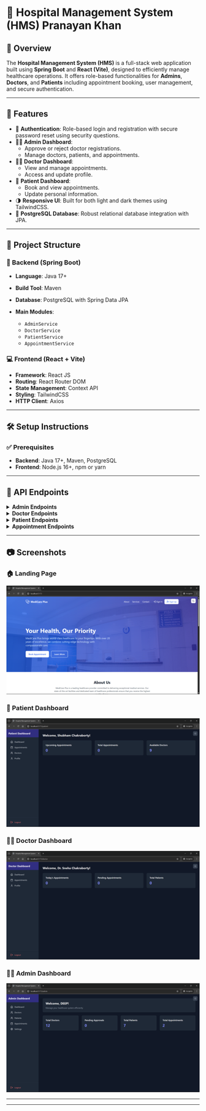 # 🏥 Hospital Management System (HMS) Pranayan Khan

## 🚀 Overview

The **Hospital Management System (HMS)** is a full-stack web application built using **Spring Boot** and **React (Vite)**, designed to efficiently manage healthcare operations. It offers role-based functionalities for **Admins**, **Doctors**, and **Patients** including appointment booking, user management, and secure authentication.

---

## 🎯 Features

- 🔐 **Authentication**: Role-based login and registration with secure password reset using security questions.
- 🧑‍⚕️ **Admin Dashboard**: 
  - Approve or reject doctor registrations.
  - Manage doctors, patients, and appointments.
- 👨‍⚕️ **Doctor Dashboard**:
  - View and manage appointments.
  - Access and update profile.
- 👤 **Patient Dashboard**:
  - Book and view appointments.
  - Update personal information.
- 🌗 **Responsive UI**: Built for both light and dark themes using TailwindCSS.
- 💾 **PostgreSQL Database**: Robust relational database integration with JPA.

---

## 🧱 Project Structure

### 🔧 Backend (Spring Boot)

- **Language**: Java 17+
- **Build Tool**: Maven
- **Database**: PostgreSQL with Spring Data JPA
- **Main Modules**:


  - `AdminService`
  - `DoctorService`
  - `PatientService`
  - `AppointmentService`

### 💻 Frontend (React + Vite)

- **Framework**: React JS
- **Routing**: React Router DOM
- **State Management**: Context API
- **Styling**: TailwindCSS
- **HTTP Client**: Axios

---

## 🛠️ Setup Instructions

### ✅ Prerequisites

- **Backend**: Java 17+, Maven, PostgreSQL
- **Frontend**: Node.js 16+, npm or yarn

---

## 📡 API Endpoints

<details>
<summary><strong>Admin Endpoints</strong></summary>

| Method | Endpoint | Description |
|--------|----------|-------------|
| POST | `/api/admins/register` | Register a new admin |
| POST | `/api/admins/login` | Login as an admin |
| GET | `/api/admins` | Get all admins |
| GET | `/api/admins/{username}` | Get admin details by username |
| GET | `/api/admins/check-username/{username}` | Check if admin username is available |
| POST | `/api/admins/reset-password` | Reset admin password using security question |
| GET | `/api/admins/profile` | Get logged-in admin profile |
| PUT | `/api/admins/profile` | Update admin profile |
| POST | `/api/admins/logout` | Logout admin |
| GET | `/api/admins/doctors` | Get all doctors |
| GET | `/api/admins/patients` | Get all patients |
| GET | `/api/admins/appointments` | Get all appointments |
| DELETE | `/api/admins/patients/{username}` | Delete patient by username |
| PUT | `/api/admins/doctors/{id}/status` | Approve/Reject doctor |

</details>

<details>
<summary><strong>Doctor Endpoints</strong></summary>

| Method | Endpoint | Description |
|--------|----------|-------------|
| POST | `/api/doctors/register` | Register a new doctor |
| POST | `/api/doctors/login` | Login as a doctor |
| GET | `/api/doctors` | Get all doctors |
| GET | `/api/doctors/{id}` | Get doctor details by ID |
| GET | `/api/doctors/check-username/{username}` | Check if doctor username is available |
| PUT | `/api/doctors/{username}` | Update doctor profile |
| POST | `/api/doctors/check-status` | Check doctor approval status |
| POST | `/api/doctors/reset-password` | Reset doctor password |
| POST | `/api/doctors/logout` | Logout doctor |

</details>

<details>
<summary><strong>Patient Endpoints</strong></summary>

| Method | Endpoint | Description |
|--------|----------|-------------|
| POST | `/api/patients/register` | Register a new patient |
| POST | `/api/patients/login` | Login as a patient |
| GET | `/api/patients/check-username/{username}` | Check if patient username is available |
| GET | `/api/patients/{id}` | Get patient details by ID |
| PUT | `/api/patients/profile/{username}` | Update patient profile |
| GET | `/api/patients/{username}/appointments` | Get patient's appointments |
| POST | `/api/patients/appointments` | Book new appointment |
| DELETE | `/api/patients/appointments/{id}` | Cancel appointment |
| POST | `/api/patients/reset-password` | Reset patient password |
| POST | `/api/patients/logout` | Logout patient |

</details>

<details>
<summary><strong>Appointment Endpoints</strong></summary>

| Method | Endpoint | Description |
|--------|----------|-------------|
| GET | `/api/appointments` | Get all appointments |
| GET | `/api/appointments/{id}` | Get appointment by ID |
| POST | `/api/appointments` | Create a new appointment |
| PUT | `/api/appointments/{id}` | Update appointment |
| DELETE | `/api/appointments/{id}` | Delete appointment |
| GET | `/api/appointments/available-slots` | Get available slots by date & doctor |

</details>

---

## 📷 Screenshots

### 🏠 Landing Page
![Landing Page](public/screenshots/landing.png)

### 👤 Patient Dashboard
![Patient Dashboard](public/screenshots/patient-dashboard.png)

### 👨‍⚕️ Doctor Dashboard
![Doctor Dashboard](public/screenshots/doctor-dashboard.png)

### 🧑‍💼 Admin Dashboard
![Admin Dashboard](public/screenshots/admin-dashboard.png)


---


---

